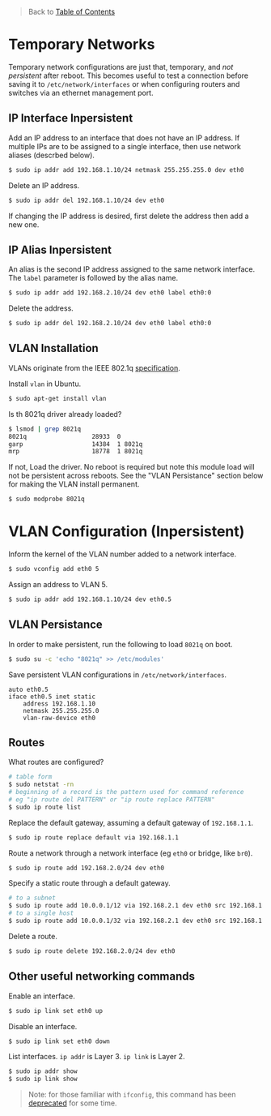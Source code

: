 > Back to [Table of Contents](https://github.com/jpfluger/examples)

# Temporary Networks

Temporary network configurations are just that, temporary, and *not persistent* after reboot. This becomes useful to test a connection before saving it to `/etc/network/interfaces` or when configuring routers and switches via an ethernet management port.

## IP Interface Inpersistent

Add an IP address to an interface that does not have an IP address. If multiple IPs are to be assigned to a single interface, then use network aliases (descrbed below).

```bash
$ sudo ip addr add 192.168.1.10/24 netmask 255.255.255.0 dev eth0
```

Delete an IP address.

```bash
$ sudo ip addr del 192.168.1.10/24 dev eth0
```

If changing the IP address is desired, first delete the address then add a new one.

## IP Alias Inpersistent

An alias is the second IP address assigned to the same network interface. The `label` parameter is followed by the alias name.

```bash
$ sudo ip addr add 192.168.2.10/24 dev eth0 label eth0:0
```

Delete the address.

```bash
$ sudo ip addr del 192.168.2.10/24 dev eth0 label eth0:0
```

## VLAN Installation

VLANs originate from the IEEE 802.1q [specification](http://www.ieee802.org/1/pages/802.1Q.html). 

Install `vlan` in Ubuntu.

```bash
$ sudo apt-get install vlan
```

Is th 8021q driver already loaded?

```bash
$ lsmod | grep 8021q
8021q                  28933  0 
garp                   14384  1 8021q
mrp                    18778  1 8021q
```

If not, Load the driver. No reboot is required but note this module load will not be persistent across reboots. See the "VLAN Persistance" section below for making the VLAN install permanent.

```bash
$ sudo modprobe 8021q
```

# VLAN Configuration (Inpersistent)

Inform the kernel of the VLAN number added to a network interface.

```bash
$ sudo vconfig add eth0 5
```

Assign an address to VLAN 5.

```bash
$ sudo ip addr add 192.168.1.10/24 dev eth0.5
```

## VLAN Persistance

In order to make persistent, run the following to load `8021q` on boot.

```bash
$ sudo su -c 'echo "8021q" >> /etc/modules'
```

Save persistent VLAN configurations in `/etc/network/interfaces`.

```
auto eth0.5
iface eth0.5 inet static
    address 192.168.1.10
    netmask 255.255.255.0
    vlan-raw-device eth0
```

## Routes

What routes are configured?

```bash
# table form
$ sudo netstat -rn
# beginning of a record is the pattern used for command reference
# eg "ip route del PATTERN" or "ip route replace PATTERN"
$ sudo ip route list
```

Replace the default gateway, assuming a default gateway of `192.168.1.1`.

```bash
$ sudo ip route replace default via 192.168.1.1
```

Route a network through a network interface (eg `eth0` or bridge, like `br0`).

```bash
$ sudo ip route add 192.168.2.0/24 dev eth0
```

Specify a static route through a default gateway.

```bash
# to a subnet
$ sudo ip route add 10.0.0.1/12 via 192.168.2.1 dev eth0 src 192.168.1.10
# to a single host
$ sudo ip route add 10.0.0.1/32 via 192.168.2.1 dev eth0 src 192.168.1.10
```

Delete a route.

```bash
$ sudo ip route delete 192.168.2.0/24 dev eth0
```

## Other useful networking commands

Enable an interface.

```bash
$ sudo ip link set eth0 up
```

Disable an interface.

```bash
$ sudo ip link set eth0 down
```

List interfaces. `ip addr` is Layer 3. `ip link` is Layer 2.

```bash
$ sudo ip addr show
$ sudo ip link show
```

> Note: for those familiar with `ifconfig`, this command has been [deprecated](http://serverfault.com/questions/458628/should-i-quit-using-ifconfig) for some time. 

